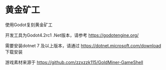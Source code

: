 # 黄金矿工
使用Godot复刻黄金矿工

开发工具为Godot4.2rc1 .Net版本，请参考 https://godotengine.org/

需要安装dotnet 7 及以上版本，请通过 https://dotnet.microsoft.com/download 下载安装

游戏素材来源于 https://github.com/zzxzzk115/GoldMiner-GameShell
